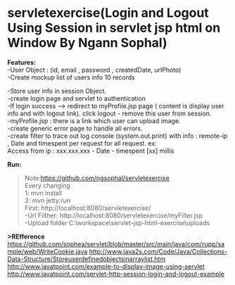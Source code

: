 # servletexercise(Login and Logout Using Session in servlet jsp html on Window By Ngann Sophal)<br>
<b>Features:</b><br>
-User Object : (id, email , password , createdDate, urlPhoto) <br>
-Create mockup list of users info 10 records<br>

-Store user info in session Object. <br>
-create login page and servlet to authentication<br>
-If login success --> redirect to myProfile.jsp page ( content is display user info and with logout link). click logout - remove this user from session.<br>
-myProfile.jsp : there is a link which user can upload image.<br>
-create generic error page to handle all errors.<br>
-create filter to trace out log console (system.out.print) with info : remote-ip , Date and timespent per request for all request. ex:<br>
Access from ip : xxx.xxx.xxx - Date - timespent [xx] millis<br>


<b>Run:</b><br>
>Note:https://github.com/ngsophal/servletexercise<br>
Every changing <br>
1: mvn install<br>
2: mvn jetty:run<br>
First: http://localhost:8080/servletexercise/<br>
-Url Filther: http://localhost:8080/servletexercise/myFilter.jsp<br>
-Upload folder C:\workspace\servlet-jsp-html-exercise\uploads<br>

<b>>REfference</b><br>
https://github.com/sophea/servlet/blob/master/src/main/java/com/rupp/sample/web/WriteCookie.java
http://www.java2s.com/Code/Java/Collections-Data-Structure/Storeuserdefinedobjectsinarraylist.htm
http://www.javatpoint.com/example-to-display-image-using-servlet
http://www.javatpoint.com/servlet-http-session-login-and-logout-example
